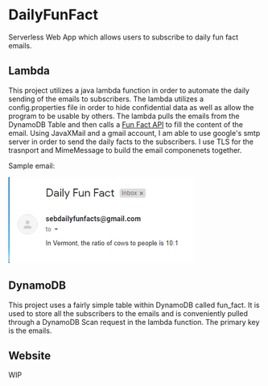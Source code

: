 # DailyFunFact
Serverless Web App which allows users to subscribe to daily fun fact emails.

## Lambda ##

This project utilizes a java lambda function in order to automate the daily sending of the emails to subscribers. The lambda utilizes a config.properties file in order to hide confidential data as well as allow the program to be usable by others. The lambda pulls the emails from the DynamoDB Table and then calls a [Fun Fact API](https://uselessfacts.jsph.pl/ "Fun Fact API") to fill the content of the email. Using JavaXMail and a gmail account, I am able to use google's smtp server in order to send the daily facts to the subscribers. I use TLS for the trasnport and MimeMessage to build the email componenets together.

Sample email:



![plot](./images/sampleEmail.png)

## DynamoDB ##

This project uses a fairly simple table within DynamoDB called fun_fact. It is used to store all the subscribers to the emails and is conveniently pulled through a DynamoDB Scan request in the lambda function. The primary key is the emails.

## Website ##

WIP
